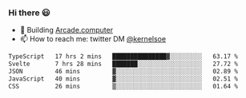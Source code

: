 ### Hi there 😃

- 🔨 Building [Arcade.computer](https://arcade.computer)
- 📫 How to reach me: twitter DM [@kernelsoe](https://twitter.com/kernelsoe)

<!--START_SECTION:waka-->

```txt
TypeScript   17 hrs 2 mins   ███████████████▓░░░░░░░░░   63.17 %
Svelte       7 hrs 28 mins   ███████░░░░░░░░░░░░░░░░░░   27.72 %
JSON         46 mins         ▓░░░░░░░░░░░░░░░░░░░░░░░░   02.89 %
JavaScript   40 mins         ▓░░░░░░░░░░░░░░░░░░░░░░░░   02.51 %
CSS          26 mins         ▒░░░░░░░░░░░░░░░░░░░░░░░░   01.64 %
```

<!--END_SECTION:waka-->
